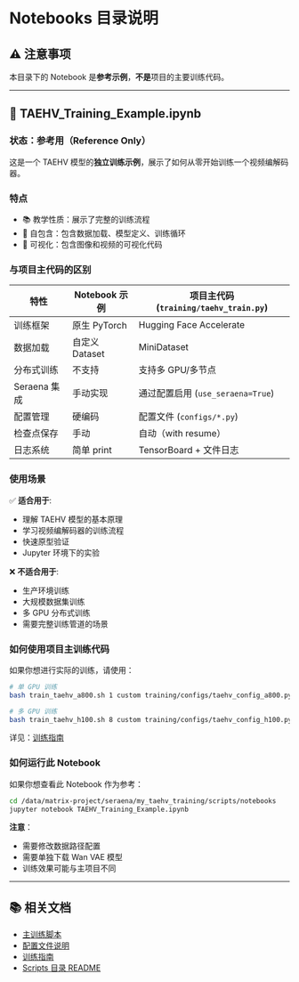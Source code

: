 # Notebooks 目录说明

## ⚠️ 注意事项

本目录下的 Notebook 是**参考示例**，**不是**项目的主要训练代码。

---

## 📓 TAEHV_Training_Example.ipynb

### 状态：参考用（Reference Only）

这是一个 TAEHV 模型的**独立训练示例**，展示了如何从零开始训练一个视频编解码器。

### 特点

- 📚 教学性质：展示了完整的训练流程
- 🔧 自包含：包含数据加载、模型定义、训练循环
- 🎨 可视化：包含图像和视频的可视化代码

### 与项目主代码的区别

| 特性 | Notebook 示例 | 项目主代码 (`training/taehv_train.py`) |
|------|---------------|----------------------------------------|
| 训练框架 | 原生 PyTorch | Hugging Face Accelerate |
| 数据加载 | 自定义 Dataset | MiniDataset |
| 分布式训练 | 不支持 | 支持多 GPU/多节点 |
| Seraena 集成 | 手动实现 | 通过配置启用 (`use_seraena=True`) |
| 配置管理 | 硬编码 | 配置文件 (`configs/*.py`) |
| 检查点保存 | 手动 | 自动（with resume） |
| 日志系统 | 简单 print | TensorBoard + 文件日志 |

### 使用场景

✅ **适合用于**:
- 理解 TAEHV 模型的基本原理
- 学习视频编解码器的训练流程
- 快速原型验证
- Jupyter 环境下的实验

❌ **不适合用于**:
- 生产环境训练
- 大规模数据集训练
- 多 GPU 分布式训练
- 需要完整训练管道的场景

### 如何使用项目主训练代码

如果你想进行实际的训练，请使用：

```bash
# 单 GPU 训练
bash train_taehv_a800.sh 1 custom training/configs/taehv_config_a800.py

# 多 GPU 训练  
bash train_taehv_h100.sh 8 custom training/configs/taehv_config_h100.py
```

详见：[训练指南](../../docs/训练指南.md)

### 如何运行此 Notebook

如果你想查看此 Notebook 作为参考：

```bash
cd /data/matrix-project/seraena/my_taehv_training/scripts/notebooks
jupyter notebook TAEHV_Training_Example.ipynb
```

**注意**：
- 需要修改数据路径配置
- 需要单独下载 Wan VAE 模型
- 训练效果可能与主项目不同

---

## 📚 相关文档

- [主训练脚本](../../training/taehv_train.py)
- [配置文件说明](../../docs/配置修改说明.md)
- [训练指南](../../docs/训练指南.md)
- [Scripts 目录 README](../README.md)

